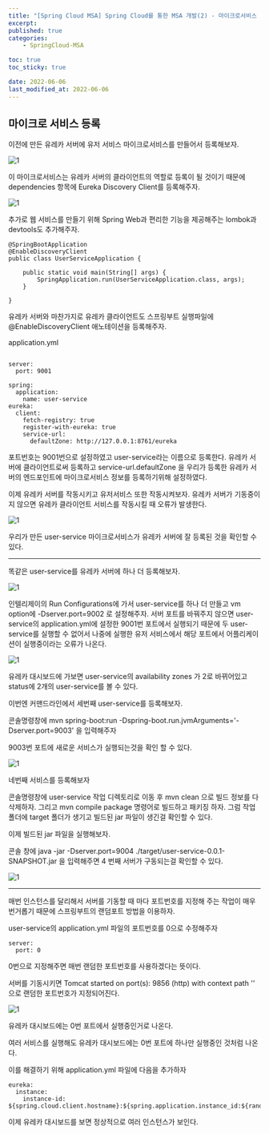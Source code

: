 ```yaml
---
title: "[Spring Cloud MSA] Spring Cloud를 통한 MSA 개발(2) - 마이크로서비스 등록"
excerpt:
published: true
categories:
    - SpringCloud-MSA

toc: true
toc_sticky: true

date: 2022-06-06
last_modified_at: 2022-06-06
---
```


## 마이크로 서비스 등록

이전에 만든 유레카 서버에 유저 서비스 마이크로서비스를 만들어서 등록해보자.

![1](../../images/msa/4.PNG)

이 마이크로서비스는 유레카 서버의 클라이언트의 역할로 등록이 될 것이기 때문에 dependencies 항목에 Eureka Discovery Client를 등록해주자.

![1](../../images/msa/5.PNG)

추가로 웹 서비스를 만들기 위해 Spring Web과 편리한 기능을 제공해주는 lombok과 devtools도 추가해주자.

```
@SpringBootApplication
@EnableDiscoveryClient
public class UserServiceApplication {

    public static void main(String[] args) {
        SpringApplication.run(UserServiceApplication.class, args);
    }

}
```

유레카 서버와 마찬가지로 유레카 클라이언트도 스프링부트 실행파일에 @EnableDiscoveryClient 애노테이션을 등록해주자.

application.yml

```

server:
  port: 9001

spring:
  application:
    name: user-service
eureka:
  client:
    fetch-registry: true
    register-with-eureka: true
    service-url:
      defaultZone: http://127.0.0.1:8761/eureka
```

포트번호는 9001번으로 설정하였고 user-service라는 이름으로 등록한다. 유레카 서버에 클라이언트로써 등록하고 service-url.defaultZone 을 우리가 등록한 유레카 서버의 엔드포인트에 마이크로서비스 정보를 등록하기위해 설정하였다.

이제 유레카 서버를 작동시키고 유저서비스 또한 작동시켜보자. 유레카 서버가 기동중이지 않으면 유레카 클라이언트 서비스를 작동시킬 때 오류가 발생한다.

![1](../../images/msa/6.PNG)

우리가 만든 user-service 마이크로서비스가 유레카 서버에 잘 등록된 것을 확인할 수 있다.

<hr>

똑같은 user-service를 유레카 서버에 하나 더 등록해보자.

![1](../../images/msa/8.PNG)

인텔리제이의 Run Configurations에 가서 user-service를 하나 더 만들고 vm option에 -Dserver.port=9002 로 설정해주자. 서버 포트를 바꿔주지 않으면 user-service의 application.yml에 설정한 9001번 포트에서 실행되기 때문에 두 user-service를 실행할 수 없어서 나중에 실행한 유저 서비스에서 해당 포트에서 어플리케이션이 실행중이라는 오류가 나온다.

![1](../../images/msa/9.PNG)

유레카 대시보드에 가보면 user-service의 availability zones 가 2로 바뀌어있고 status에 2개의 user-service를 볼 수 있다.

이번엔 커맨드라인에서 세번째 user-service를 등록해보자.

콘솔명령창에
mvn spring-boot:run -Dspring-boot.run.jvmArguments='-Dserver.port=9003'
을 입력해주자

9003번 포트에 새로운 서비스가 실행되는것을 확인 할 수 있다.

![1](../../images/msa/10.PNG)

네번째 서비스를 등록해보자

콘솔명령창에 user-service 작업 디렉토리로 이동 후 mvn clean 으로 빌드 정보를 다 삭제하자. 그리고 mvn compile package 명령어로 빌드하고 패키징 하자. 그럼 작업 폴더에 target 폴더가 생기고 빌드된 jar 파일이 생긴걸 확인할 수 있다.

이제 빌드된 jar 파일을 실행해보자.

콘솔 창에 java -jar -Dserver.port=9004 ./target/user-service-0.0.1-SNAPSHOT.jar 을 입력해주면 4 번째 서버가 구동되는걸 확인할 수 있다.

![1](../../images/msa/11.PNG)

<hr>

매번 인스턴스를 달리해서 서버를 기동할 때 마다 포트번호를 지정해 주는 작업이 매우 번거롭기 때문에 스프링부트의 랜덤포트 방법을 이용하자.

user-service의 application.yml 파일의 포트번호를 0으로 수정해주자

```
server:
  port: 0
```

0번으로 지정해주면 매번 랜덤한 포트번호를 사용하겠다는 뜻이다.

서버를 기동시키면 Tomcat started on port(s): 9856 (http) with context path '' 으로 랜덤한 포트번호가 지정되어진다.

![1](../../images/msa/12.PNG)

유레카 대시보드에는 0번 포트에서 실행중인거로 나온다.

여러 서비스를 실행해도 유레카 대시보드에는 0번 포트에 하나만 실행중인 것처럼 나온다.

이를 해결하기 위해 application.yml 파일에 다음을 추가하자

```
eureka:
  instance:
    instance-id: ${spring.cloud.client.hostname}:${spring.application.instance_id:${random.value}}
```

이제 유레카 대시보드를 보면 정상적으로 여러 인스턴스가 보인다.

<script src="https://utteranc.es/client.js"
        repo="chojs23/comments"
        issue-term="pathname"
        theme="github-dark"
        crossorigin="anonymous"
        async>
</script>
